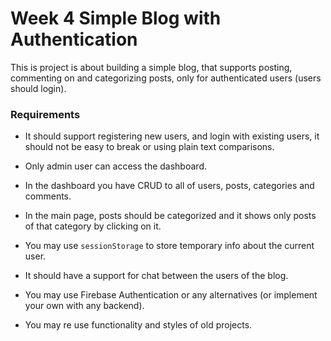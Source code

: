 # Week 4 Simple Blog with Authentication

This is project is about building a simple blog, that supports posting, commenting on and categorizing posts, only for authenticated users (users should login).

### Requirements

- It should support registering new users, and login with existing users, it should not be easy to break or using plain text comparisons.

- Only admin user can access the dashboard.

- In the dashboard you have CRUD to all of users, posts, categories and comments.

- In the main page, posts should be categorized and it shows only posts of that category by clicking on it.

- You may use `sessionStorage` to store temporary info about the current user.

- It should have a support for chat between the users of the blog.

- You may use Firebase Authentication or any alternatives (or implement your own with any backend).

- You may re use functionality and styles of old projects.
